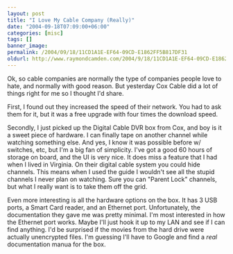 ```yaml
---
layout: post
title: "I Love My Cable Company (Really)"
date: "2004-09-18T07:09:00+06:00"
categories: [misc]
tags: []
banner_image: 
permalink: /2004/09/18/11CD1A1E-EF64-09CD-E1862FF5B817DF31
oldurl: http://www.raymondcamden.com/2004/9/18/11CD1A1E-EF64-09CD-E1862FF5B817DF31
---
```


Ok, so cable companies are normally the type of companies people love to hate, and normally with good reason. But yesterday Cox Cable did a lot of things right for me so I thought I'd share.

First, I found out they increased the speed of their network. You had to ask them for it, but it was a free upgrade with four times the download speed.

Secondly, I just picked up the Digital Cable DVR box from Cox, and boy is it a sweet piece of hardware. I can finally tape on another channel while watching something else. And yes, I know it was possible before w/ switches, etc, but I'm a big fan of simplicity. I've got a good 60 hours of storage on board, and the UI is very nice. It does miss a feature that I had when I lived in Virginia. On their digital cable system you could hide channels. This means when I used the guide I wouldn't see all the stupid channels I never plan on watching. Sure you can "Parent Lock" channels, but what I really want is to take them off the grid.

Even more interesting is all the hardware options on the box. It has 3 USB ports, a Smart Card reader, and an Ethernet port. Unfortunately, the documentation they gave me was pretty minimal. I'm most interested in how the Ethernet port works. Maybe I'll just hook it up to my LAN and see if I can find anything. I'd be surprised if the movies from the hard drive were actually unencrypted files. I'm guessing I'll have to Google and find a <i>real</i> documentation manua for the box.